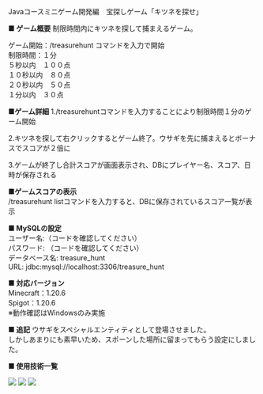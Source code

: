 Javaコースミニゲーム開発編　宝探しゲーム「キツネを探せ」

<B>■ ゲーム概要</B>
制限時間内にキツネを探して捕まえるゲーム。<BR>

ゲーム開始：/treasurehunt コマンドを入力で開始<BR>
制限時間：１分<BR>
５秒以内　１００点<BR>
１０秒以内　８０点<BR>
２０秒以内　５０点<BR>
１分以内　３０点<BR>

<B>■ゲーム詳細</B>
1./treasurehuntコマンドを入力することにより制限時間１分のゲーム開始<BR>

2.キツネを探して右クリックするとゲーム終了。ウサギを先に捕まえるとボーナスでスコアが２倍に<BR>

3.ゲームが終了し合計スコアが画面表示され、DBにプレイヤー名、スコア、日時が保存される<BR>

<B>■ゲームスコアの表示</B><BR>
/treasurehunt listコマンドを入力すると、DBに保存されているスコア一覧が表示<BR>

<B>■ MySQLの設定</B><BR>
ユーザー名:（コードを確認してください）<BR>
パスワード: （コードを確認してください）<BR>
データベース名: treasure_hunt<BR>
URL: jdbc:mysql://localhost:3306/treasure_hunt<BR>

<B>■ 対応バージョン</B><BR>
Minecraft：1.20.6<BR>
Spigot：1.20.6<BR>
※動作確認はWindowsのみ実施<BR>

<B>■ 追記</B>
ウサギをスペシャルエンティティとして登場させました。<BR>
しかしあまりにも素早いため、スポーンした場所に留まってもらう設定にしました。<BR>

<B>■ 使用技術一覧</B>
<!-- シールド一覧 -->
<!-- 該当するプロジェクトの中から任意のものを選ぶ-->
<p style="display: inline">
  <!-- バックエンドの言語一覧 -->
  <img src="https://img.shields.io/badge/-Python-F2C63C.svg?logo=python&style=for-the-badge">
  <!-- ミドルウェア一覧 -->
  <img src="https://img.shields.io/badge/-MySQL-4479A1.svg?logo=mysql&style=for-the-badge&logoColor=white">
  <!-- インフラ一覧 -->
  <img src="https://img.shields.io/badge/-githubactions-FFFFFF.svg?logo=github-actions&style=for-the-badge">
</p>
